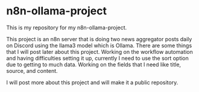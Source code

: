 # n8n-ollama-project
This is my repository for my n8n-ollama-project.

This project is an n8n server that is doing two news aggregator posts daily on Discord using the llama3 model which is Ollama.
There are some things that I will post later about this project. Working on the workflow automation and having difficulties 
setting it up, currently I need to use the sort option due to getting to much data. Working on the fields that I need like title,
source, and content.

I will post more about this project and will make it a public repository.
